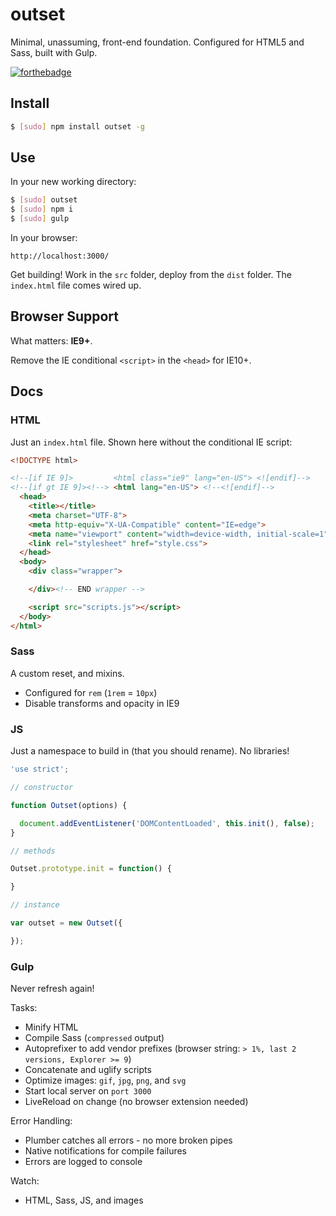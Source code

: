# outset

Minimal, unassuming, front-end foundation. Configured for HTML5 and Sass, built with Gulp.

[![forthebadge](http://forthebadge.com/images/badges/built-with-love.svg)](http://forthebadge.com)

## Install

```bash
$ [sudo] npm install outset -g
```

## Use

In your new working directory:

```bash
$ [sudo] outset
$ [sudo] npm i
$ [sudo] gulp
```

In your browser:

```
http://localhost:3000/
```

Get building! Work in the `src` folder, deploy from the `dist` folder. The `index.html` file comes wired up.

## Browser Support

What matters: **IE9+**.

Remove the IE conditional `<script>` in the `<head>` for IE10+.

## Docs

### HTML

Just an `index.html` file.  Shown here without the conditional IE script:

```html
<!DOCTYPE html>

<!--[if IE 9]>         <html class="ie9" lang="en-US"> <![endif]-->
<!--[if gt IE 9]><!--> <html lang="en-US"> <!--<![endif]-->
  <head>
    <title></title>
    <meta charset="UTF-8">
    <meta http-equiv="X-UA-Compatible" content="IE=edge">
    <meta name="viewport" content="width=device-width, initial-scale=1">
    <link rel="stylesheet" href="style.css">
  </head>
  <body>
    <div class="wrapper">

    </div><!-- END wrapper -->

    <script src="scripts.js"></script>
  </body>
</html>
```

### Sass

A custom reset, and mixins.

* Configured for `rem` (`1rem` = `10px`)
* Disable transforms and opacity in IE9

### JS

Just a namespace to build in (that you should rename). No libraries!

```javascript
'use strict';

// constructor

function Outset(options) {

  document.addEventListener('DOMContentLoaded', this.init(), false);
}

// methods

Outset.prototype.init = function() {

}

// instance

var outset = new Outset({

});
```

### Gulp

Never refresh again!

Tasks:

* Minify HTML
* Compile Sass (`compressed` output)
* Autoprefixer to add vendor prefixes (browser string: `> 1%, last 2 versions, Explorer >= 9`)
* Concatenate and uglify scripts
* Optimize images: `gif`, `jpg`, `png`, and `svg`
* Start local server on `port 3000`
* LiveReload on change (no browser extension needed)

Error Handling:

* Plumber catches all errors - no more broken pipes
* Native notifications for compile failures
* Errors are logged to console

Watch:

* HTML, Sass, JS, and images
